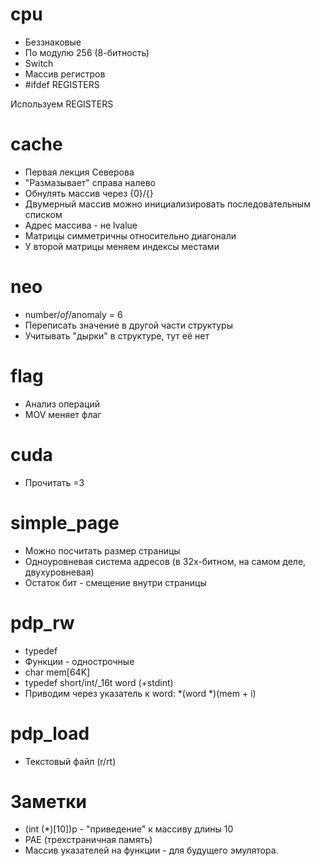 # cpu

* Беззнаковые
* По модулю 256 (8-битность)
* Switch
* Массив регистров
* #ifdef REGISTERS

Используем REGISTERS

# cache

* Первая лекция Северова
* "Размазывает" справа налево
* Обнулять массив через {0}/{}
* Двумерный массив можно инициализировать последовательным списком
* Адрес массива - не lvalue
* Матрицы симметричны относительно диагонали
* У второй матрицы меняем индексы местами

# neo

* number/_of_/anomaly = 6
* Переписать значение в другой части структуры
* Учитывать "дырки" в структуре, тут её нет

# flag

* Анализ операций
* MOV меняет флаг

# cuda

* Прочитать =3

# simple_page

* Можно посчитать размер страницы
* Одноуровневая система адресов (в 32х-битном, на самом деле, двухуровневая)
* Остаток бит - смещение внутри страницы

# pdp_rw

* typedef
* Функции - однострочные 
* char mem[64K]
* typedef short/int/_16t word (+stdint)
* Приводим через указатель к word: *(word *)(mem + i)

# pdp_load

* Текстовый файл (r/rt) 

# Заметки
* (int (*)[10])p - "приведение" к массиву длины 10 
* PAE (трехстраничная память)
* Массив указателей на функции - для будущего эмулятора.

